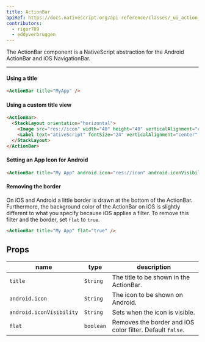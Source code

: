 ```yaml
---
title: ActionBar
apiRef: https://docs.nativescript.org/api-reference/classes/_ui_action_bar_.actionbar
contributors:
  - rigor789
  - eddyverbruggen
---
```

The ActionBar component is a NativeScript abstraction for the Android ActionBar and iOS NavigationBar.

* * *

#### Using a title

```html
<ActionBar title="MyApp" />
```

#### Using a custom title view

```html
<ActionBar>
  <StackLayout orientation="horizontal">
    <Image src="res://icon" width="40" height="40" verticalAlignment="center" />
    <Label text="ativeScript" fontSize="24" verticalAlignment="center" />
  </StackLayout>
</ActionBar>
```

#### Setting an App Icon for Android

```html
<ActionBar title="My App" android.icon="res://icon" android.iconVisibility="always" />
```

#### Removing the border

On iOS and Android a little border is drawn at the bottom of the ActionBar. Furthermore, the background color of the ActionBar on iOS is slightly different to what you specify because iOS applies a filter. To remove this filter and the border, set `flat` to `true`.

```html
<ActionBar title="My App" flat="true" />
```

## Props

| name                     | type      | description                                               |
| ------------------------ | --------- | --------------------------------------------------------- |
| `title`                  | `String`  | The title to be shown in the ActionBar.                   |
| `android.icon`           | `String`  | The icon to be shown on Android.                          |
| `android.iconVisibility` | `String`  | Sets when the icon is visible.                            |
| `flat`                   | `boolean` | Removes the border and iOS color filter. Default `false`. |